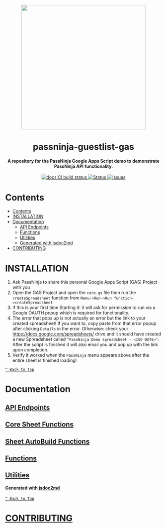 <p align="center">
    <img width="400px" src=https://user-images.githubusercontent.com/1587270/74537466-25c19e00-4f08-11ea-8cc9-111b6bbf86cc.png>
</p>
<h1 align="center">passninja-guestlist-gas</h1>
<h4 align="center">A repository for the PassNinja Google Apps Script demo to demonstrate PassNinja API functionality.</h4>

<div align="center">
    <a href="https://github.com/flomio/passninja-guestlist-gas/actions">
        <img src="https://github.com/flomio/passninja-guestlist-gas/workflows/DOCS/badge.svg" alt="docs CI build status"/>
    </a>
    <a href="https://github.com/flomio/passninja-guestlist-gas">
        <img alt="Status" src="https://img.shields.io/badge/status-active-success.svg" />
    </a>
    <a href="https://github.com/flomio/passninja-guestlist-gas/issues">
        <img alt="Issues" src="https://img.shields.io/github/issues/flomio/passninja-guestlist-gas.svg" />
    </a>
</div>

# Contents

- [Contents](#contents)
- [INSTALLATION](#installation)
- [Documentation](#documentation)
  - [API Endpoints](#api-endpoints)
  - [Functions](#functions)
  - [Utilities](#utilities)
  - [Generated with jsdoc2md](#generated-with-jsdoc2md)
- [CONTRIBUTING](#contributing)

# INSTALLATION

1.  Ask PassNinja to share this personal Google Apps Script (GAS) Project with you
1.  Open the GAS Project and open the `core.gs` file then run the `createSpreadsheet` function from `Menu->Run->Run function->createSpreadsheet`
1.  If this is your first time Starting it: it will ask for permission to run via a Google OAUTH popup which is required for functionality.
1.  The error that pops up is not actually an error but the link to your created spreadsheet! If you want to, copy paste from that error popup after clicking `Details` in the error. Otherwise: check your https://docs.google.com/spreadsheets/ drive and it should have created a new Spreadsheet called `"PassNinja Demo Spreadsheet - <ISO DATE>"`. After the script is finished it will also email you and pop up with the link upon completion.
1.  Verify it worked when the `PassNinja` menu appears above after the entire sheet is finished loading!

[`^ Back to Top`](#contents)

# Documentation

## [API Endpoints](docs/API.md)

## [Core Sheet Functions](docs/CORE.md)

## [Sheet AutoBuild Functions](docs/BUILD.md)

## [Functions](docs/FUNCTIONS.md)

## [Utilities](docs/UTILS.md)

#### Generated with [jsdoc2md](https://github.com/jsdoc2md/jsdoc-to-markdown/wiki/Create-a-README-template)

[`^ Back to Top`](#contents)

# [CONTRIBUTING](CONTRIBUTING.md)
